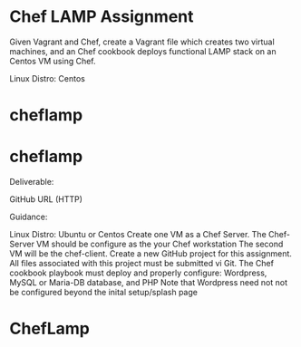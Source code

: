 # Chef LAMP Assignment

Given Vagrant and Chef, create a Vagrant file which creates two virtual machines, and an Chef cookbook deploys functional LAMP stack on an Centos VM using Chef.

Linux Distro: Centos
# cheflamp
# cheflamp

Deliverable:

GitHub URL (HTTP)
 

 Guidance:

 Linux Distro: Ubuntu or Centos
 Create one VM as a Chef Server.
 The Chef-Server VM should be configure as the your Chef workstation
 The second VM will be the chef-client.
 Create a new GitHub project for this assignment. 
 All files associated with this project must be submitted vi Git.
 The Chef cookbook playbook must deploy and properly configure: Wordpress, MySQL or Maria-DB database, and PHP 
 Note that Wordpress need not not be configured beyond the inital setup/splash page

# ChefLamp

